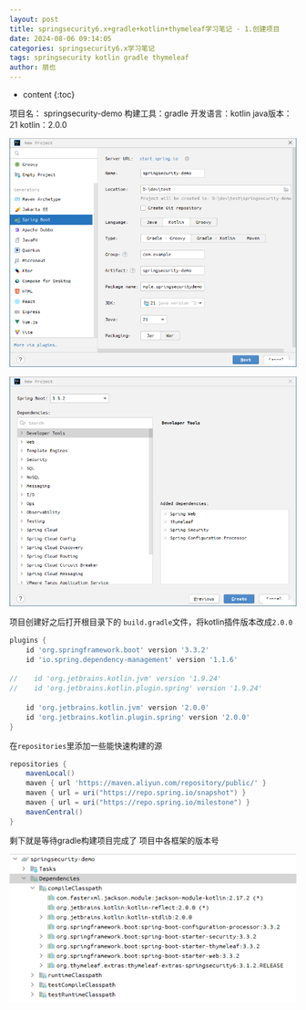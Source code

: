```yaml
---
layout: post
title: springsecurity6.x+gradle+kotlin+thymeleaf学习笔记 - 1.创建项目
date: 2024-08-06 09:14:05
categories: springsecurity6.x学习笔记
tags: springsecurity kotlin gradle thymeleaf
author: 朋也
---
```


* content
{:toc}




项目名： springsecurity-demo
构建工具：gradle
开发语言：kotlin
java版本：21
kotlin：2.0.0

![](/assets/images/1745308290869.png)

![](/assets/images/1745308332026.png)

项目创建好之后打开根目录下的 `build.gradle`文件，将kotlin插件版本改成`2.0.0`

```gradle
plugins {
    id 'org.springframework.boot' version '3.3.2'
    id 'io.spring.dependency-management' version '1.1.6'

//    id 'org.jetbrains.kotlin.jvm' version '1.9.24'
//    id 'org.jetbrains.kotlin.plugin.spring' version '1.9.24'

    id 'org.jetbrains.kotlin.jvm' version '2.0.0'
    id 'org.jetbrains.kotlin.plugin.spring' version '2.0.0'
}
```
在`repositories`里添加一些能快速构建的源

```gradle
repositories {
    mavenLocal()
    maven { url 'https://maven.aliyun.com/repository/public/' }
    maven { url = uri("https://repo.spring.io/snapshot") }
    maven { url = uri("https://repo.spring.io/milestone") }
    mavenCentral()
}
```
剩下就是等待gradle构建项目完成了
项目中各框架的版本号

![](/assets/images/1745308345780.png)
